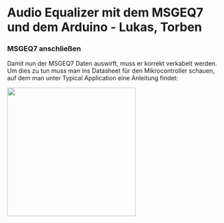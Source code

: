 # Audio Equalizer mit dem MSGEQ7 und dem Arduino - Lukas, Torben



### MSGEQ7 anschließen

Damit nun der MSGEQ7 Daten auswirft, muss er korrekt verkabelt werden. Um dies zu tun muss man ins Datasheet für den Mikrocontroller schauen, auf dem man unter Typical Application eine Anleitung findet:

<img src="https://user-images.githubusercontent.com/42578917/46585242-a6e46780-ca6e-11e8-8dd0-d9de6e757cdf.png" style="width: 300px; text-align: center;">
